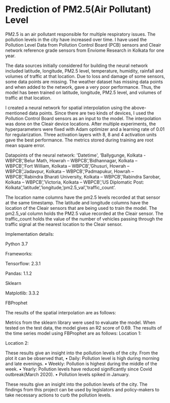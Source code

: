 # Prediction of PM2.5(Air Pollutant) Level
PM2.5 is an air pollutant responsible for multiple respiratory issues. The pollution levels in the city have increased over time. I have used the Pollution Level Data from Pollution Control Board (PCB) sensors and Cleair network reference grade sensors from Enviome Research in Kolkata for one year.

The data sources initially considered for building the neural network included latitude, longitude, PM2.5 level, temperature, humidity, rainfall and volumes of traffic at that location. Due to loss and damage of some sensors, some data points are missing. The weather dataset has missing data points and when added to the network, gave a very poor performance. Thus, the model has been trained on latitude, longitude, PM2.5 level, and volumes of traffic at that location.

I created a neural network for spatial interpolation using the above-mentioned data points. Since there are two kinds of devices, I used the Pollution Control Board sensors as an input to the model. The interpolation was done on the Cleair device locations. After multiple experiments, the hyperparameters were fixed with Adam optimizer and a learning rate of 0.01 for regularization. Three activation layers with 8, 8 and 4 activation units gave the best performance. The metrics stored during training are root mean square error.

Datapoints of the neural network: 'Datetime', ‘Ballygunge, Kolkata - WBPCB‘,’Belur Math, Howrah – WBPCB’,’Bidhannagar, Kolkata – WBPCB’,’Fort William, Kolkata – WBPCB’,’Ghusuri, Howrah – WBPCB’,’Jadavpur, Kolkata – WBPCB’,’Padmapukur, Howrah – WBPCB’,’Rabindra Bharati University, Kolkata – WBPCB’,’Rabindra Sarobar, Kolkata – WBPCB’,’Victoria, Kolkata – WBPCB’,’US Diplomatic Post: Kolkata’,’latitude’,’longitude,’pm2.5_val’,’traffic_count’.

The location name columns have the pm2.5 levels recorded at that sensor at the same timestamp. The latitude and longitude columns have the location of the Cleair sensors that are being used to train the model. The pm2.5_val column holds the PM2.5 value recorded at the Cleair sensor. The traffic_count holds the value of the number of vehicles passing through the traffic signal at the nearest location to the Cleair sensor.
 
Implementation details:

Python 3.7

Frameworks:

Tensorflow: 2.3.1

Pandas: 1.1.2

Sklearn

Matplotlib: 3.3.2

FBProphet

The results of the spatial interpolation are as follows:
 
 
Metrics from the sklearn library were used to evaluate the model. When tested on the test data, the model gives an R2 score of 0.69.
The results of the time series model using FBProphet are as follows:
Location 1:
 
 
Location 2:
 
 



These results give an insight into the pollution levels of the city. From the plot it can be observed that, 
•	Daily: Pollution level is high during morning and late evenings.
•	Weekly: Pollution is highest during the middle of the week.
•	Yearly: Pollution levels have reduced significantly since Covid outbreak(March 2020).
•	Pollution levels spiked in January.

These results give an insight into the pollution levels of the city. The findings from this project can be used by legislators and policy-makers to take necessary actions to curb the pollution levels.
